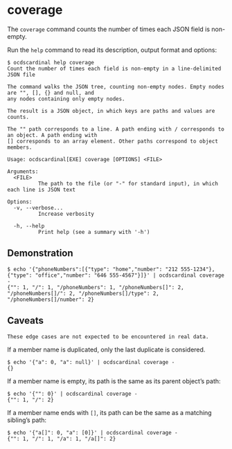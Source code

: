 # coverage

The `coverage` command counts the number of times each JSON field is non-empty.

Run the `help` command to read its description, output format and options:

```console
$ ocdscardinal help coverage
Count the number of times each field is non-empty in a line-delimited JSON file

The command walks the JSON tree, counting non-empty nodes. Empty nodes are "", [], {} and null, and
any nodes containing only empty nodes.

The result is a JSON object, in which keys are paths and values are counts.

The "" path corresponds to a line. A path ending with / corresponds to an object. A path ending with
[] corresponds to an array element. Other paths correspond to object members.

Usage: ocdscardinal[EXE] coverage [OPTIONS] <FILE>

Arguments:
  <FILE>
          The path to the file (or "-" for standard input), in which each line is JSON text

Options:
  -v, --verbose...
          Increase verbosity

  -h, --help
          Print help (see a summary with '-h')

```

## Demonstration

```console
$ echo '{"phoneNumbers":[{"type": "home","number": "212 555-1234"},{"type": "office","number": "646 555-4567"}]}' | ocdscardinal coverage -
{"": 1, "/": 1, "/phoneNumbers": 1, "/phoneNumbers[]": 2, "/phoneNumbers[]/": 2, "/phoneNumbers[]/type": 2, "/phoneNumbers[]/number": 2}
```

## Caveats

```{note}
These edge cases are not expected to be encountered in real data.
```

If a member name is duplicated, only the last duplicate is considered.

```console
$ echo '{"a": 0, "a": null}' | ocdscardinal coverage -
{}
```

If a member name is empty, its path is the same as its parent object’s path:

```console
$ echo '{"": 0}' | ocdscardinal coverage -
{"": 1, "/": 2}
```

If a member name ends with `[]`, its path can be the same as a matching sibling’s path:

```console
$ echo '{"a[]": 0, "a": [0]}' | ocdscardinal coverage -
{"": 1, "/": 1, "/a": 1, "/a[]": 2}
```
